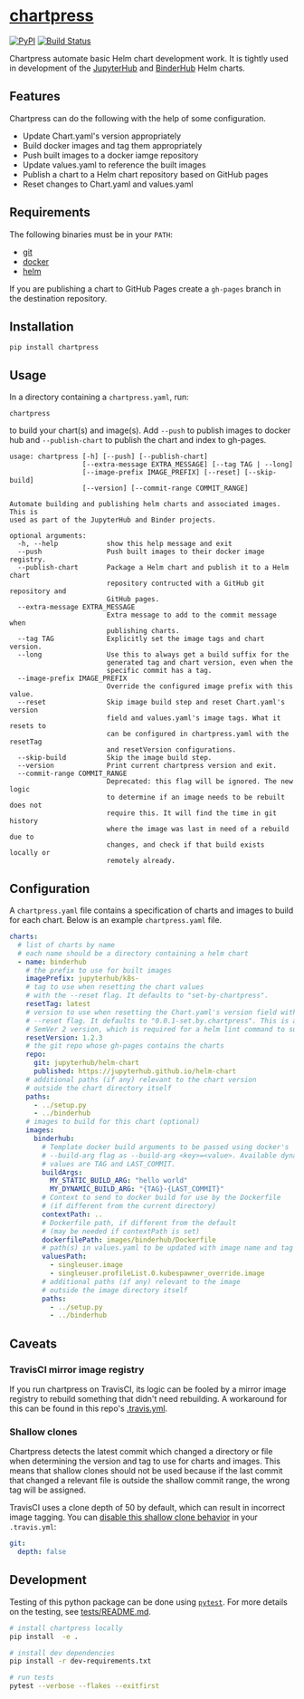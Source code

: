 # [chartpress](https://github.com/jupyterhub/chartpress)

[![PyPI](https://img.shields.io/pypi/v/chartpress.svg)](https://pypi.python.org/pypi/chartpress)
[![Build Status](https://travis-ci.org/jupyterhub/chartpress.svg?branch=master)](https://travis-ci.org/jupyterhub/chartpress)

Chartpress automate basic Helm chart development work. It is tightly used in development of the [JupyterHub](https://github.com/jupyterhub/zero-to-jupyterhub-k8s) and [BinderHub](https://github.com/jupyterhub/binderhub) Helm charts.

## Features

Chartpress can do the following with the help of some configuration.

- Update Chart.yaml's version appropriately
- Build docker images and tag them appropriately
- Push built images to a docker iamge repository
- Update values.yaml to reference the built images
- Publish a chart to a Helm chart repository based on GitHub pages
- Reset changes to Chart.yaml and values.yaml

## Requirements

The following binaries must be in your `PATH`:
- [git](https://www.git-scm.com/downloads)
- [docker](https://docs.docker.com/install/#supported-platforms)
- [helm](https://helm.sh/docs/using_helm/#installing-helm)

If you are publishing a chart to GitHub Pages create a `gh-pages` branch in the
destination repository.

## Installation

```
pip install chartpress
```

## Usage

In a directory containing a `chartpress.yaml`, run:

    chartpress

to build your chart(s) and image(s). Add `--push` to publish images to docker
hub and `--publish-chart` to publish the chart and index to gh-pages.

```
usage: chartpress [-h] [--push] [--publish-chart]
                  [--extra-message EXTRA_MESSAGE] [--tag TAG | --long]
                  [--image-prefix IMAGE_PREFIX] [--reset] [--skip-build]
                  [--version] [--commit-range COMMIT_RANGE]

Automate building and publishing helm charts and associated images. This is
used as part of the JupyterHub and Binder projects.

optional arguments:
  -h, --help            show this help message and exit
  --push                Push built images to their docker image registry.
  --publish-chart       Package a Helm chart and publish it to a Helm chart
                        repository contructed with a GitHub git repository and
                        GitHub pages.
  --extra-message EXTRA_MESSAGE
                        Extra message to add to the commit message when
                        publishing charts.
  --tag TAG             Explicitly set the image tags and chart version.
  --long                Use this to always get a build suffix for the
                        generated tag and chart version, even when the
                        specific commit has a tag.
  --image-prefix IMAGE_PREFIX
                        Override the configured image prefix with this value.
  --reset               Skip image build step and reset Chart.yaml's version
                        field and values.yaml's image tags. What it resets to
                        can be configured in chartpress.yaml with the resetTag
                        and resetVersion configurations.
  --skip-build          Skip the image build step.
  --version             Print current chartpress version and exit.
  --commit-range COMMIT_RANGE
                        Deprecated: this flag will be ignored. The new logic
                        to determine if an image needs to be rebuilt does not
                        require this. It will find the time in git history
                        where the image was last in need of a rebuild due to
                        changes, and check if that build exists locally or
                        remotely already.
```

## Configuration

A `chartpress.yaml` file contains a specification of charts and images to build
for each chart. Below is an example `chartpress.yaml` file.

```yaml
charts:
  # list of charts by name
  # each name should be a directory containing a helm chart
  - name: binderhub
    # the prefix to use for built images
    imagePrefix: jupyterhub/k8s-
    # tag to use when resetting the chart values
    # with the --reset flag. It defaults to "set-by-chartpress".
    resetTag: latest
    # version to use when resetting the Chart.yaml's version field with the
    # --reset flag. It defaults to "0.0.1-set.by.chartpress". This is a valid
    # SemVer 2 version, which is required for a helm lint command to succeed.
    resetVersion: 1.2.3
    # the git repo whose gh-pages contains the charts
    repo:
      git: jupyterhub/helm-chart
      published: https://jupyterhub.github.io/helm-chart
    # additional paths (if any) relevant to the chart version
    # outside the chart directory itself
    paths:
      - ../setup.py
      - ../binderhub
    # images to build for this chart (optional)
    images:
      binderhub:
        # Template docker build arguments to be passed using docker's
        # --build-arg flag as --build-arg <key>=<value>. Available dynamic
        # values are TAG and LAST_COMMIT.
        buildArgs:
          MY_STATIC_BUILD_ARG: "hello world"
          MY_DYNAMIC_BUILD_ARG: "{TAG}-{LAST_COMMIT}"
        # Context to send to docker build for use by the Dockerfile
        # (if different from the current directory)
        contextPath: ..
        # Dockerfile path, if different from the default
        # (may be needed if contextPath is set)
        dockerfilePath: images/binderhub/Dockerfile
        # path(s) in values.yaml to be updated with image name and tag
        valuesPath:
          - singleuser.image
          - singleuser.profileList.0.kubespawner_override.image
        # additional paths (if any) relevant to the image
        # outside the image directory itself
        paths:
          - ../setup.py
          - ../binderhub
```

## Caveats

### TravisCI mirror image registry

If you run chartpress on TravisCI, its logic can be fooled by a mirror image
registry to rebuild something that didn't need rebuilding. A workaround for this
can be found in this repo's [.travis.yml](.travis.yml).

### Shallow clones

Chartpress detects the latest commit which changed a directory or file when
determining the version and tag to use for charts and images. This means that
shallow clones should not be used because if the last commit that changed a
relevant file is outside the shallow commit range, the wrong tag will be
assigned.

TravisCI uses a clone depth of 50 by default, which can result in incorrect
image tagging. You can [disable this shallow clone
behavior](https://docs.travis-ci.com/user/customizing-the-build/#Git-Clone-Depth)
in your `.travis.yml`:

```yaml
git:
  depth: false
```

## Development

Testing of this python package can be done using
[`pytest`](https://github.com/pytest-dev/pytest). For more details on the
testing, see [tests/README.md](tests/README.md).

```bash
# install chartpress locally
pip install  -e .

# install dev dependencies
pip install -r dev-requirements.txt

# run tests
pytest --verbose --flakes --exitfirst
```
